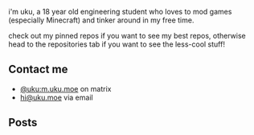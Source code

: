 i'm uku, a 18 year old engineering student who loves to mod games (especially Minecraft) and tinker around in my free time.

check out my pinned repos if you want to see my best repos, otherwise head to the repositories tab if you want to see the less-cool stuff!

## Contact me

- [@uku:m.uku.moe](https://matrix.to/#/@uku:m.uku.moe) on matrix
- [hi@uku.moe](mailto:hi@uku.moe) via email

## Posts
